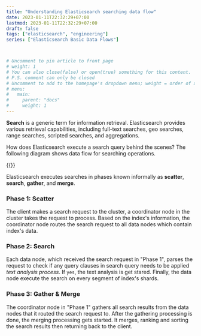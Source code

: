 ```yaml
---
title: "Understanding Elasticsearch searching data flow"
date: 2023-01-11T22:32:29+07:00
lastmod: 2023-01-11T22:32:29+07:00
draft: false
tags: ["elasticsearch", "engineering"]
series: ["Elasticsearch Basic Data Flows"]



# Uncomment to pin article to front page
# weight: 1
# You can also close(false) or open(true) something for this content.
# P.S. comment can only be closed
# Uncomment to add to the homepage's dropdown menu; weight = order of article
# menu:
#   main:
#     parent: "docs"
#     weight: 1
---
```


**Search** is a generic term for information retrieval. Elasticsearch provides various retrieval capabilities, including 
full-text searches, geo searches, range searches, scripted searches, and aggregations.

How does Elasticsearch execute a search query behind the scenes? The following diagram shows data flow for searching
operations.

{{<imgcap title="Elasticsearch Searching Data Flow" src="/images/posts/es-searching-data-flow.png">}}

<!--more-->

Elasticsearch executes searches in phases known informally as **scatter**, **search**, **gather**, and **merge**.


### Phase 1: Scatter

The client makes a search request to the cluster, a coordinator node in the cluster takes the request to 
process. Based on the index's information, the coordinator node routes the search request to all data nodes
which contain index's data.

### Phase 2: Search
Each data node, which received the search request in "Phase 1", parses the request to check if any query clauses in 
search query needs to be applied *text analysis process*. If `yes`, the text analysis is get stared. Finally, the data node
execute the search on every segment of index's shards.

### Phase 3: Gather & Merge
The coordinator node in "Phase 1" gathers all search results from the data nodes that it routed the search request to.
After the gathering processing is done, the merging processing gets started. It merges, ranking and sorting the search 
results then returning back to the client.




